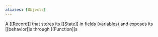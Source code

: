 ```yaml
---
aliases: [Objects]
---
```


A [[Record]] that stores its [[State]] in fields (variables) and exposes its [[behavior]]s through [[Function]]s
